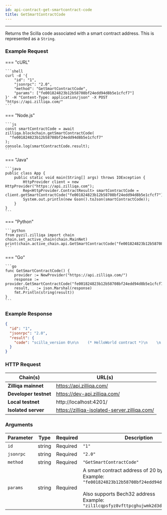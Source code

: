 ```yaml
---
id: api-contract-get-smartcontract-code
title: GetSmartContractCode
---
```


---

Returns the Scilla code associated with a smart contract address. This is represented as a `String`.

### Example Request

=== "cURL"

    ```shell
    curl -d '{
        "id": "1",
        "jsonrpc": "2.0",
        "method": "GetSmartContractCode",
        "params": ["fe001824823b12b58708bf24edd94d8b5e1cfcf7"]
    }' -H "Content-Type: application/json" -X POST "https://api.zilliqa.com/"
    ```

=== "Node.js"

    ```js
    const smartContractCode = await zilliqa.blockchain.getSmartContractCode(
      "fe001824823b12b58708bf24edd94d8b5e1cfcf7"
    );
    console.log(smartContractCode.result);
    ```

=== "Java"

    ```java
    public class App {
        public static void main(String[] args) throws IOException {
            HttpProvider client = new HttpProvider("https://api.zilliqa.com");
            Rep<HttpProvider.ContractResult> smartContractCode = client.getSmartContractCode("fe001824823b12b58708bf24edd94d8b5e1cfcf7");
            System.out.println(new Gson().toJson(smartContractCode));
        }
    }
    ```

=== "Python"

    ```python
    from pyzil.zilliqa import chain
    chain.set_active_chain(chain.MainNet)
    print(chain.active_chain.api.GetSmartContractCode("fe001824823b12b58708bf24edd94d8b5e1cfcf7"))
    ```

=== "Go"

    ```go
    func GetSmartContractCode() {
    	provider := NewProvider("https://api.zilliqa.com/")
    	response := provider.GetSmartContractCode("fe001824823b12b58708bf24edd94d8b5e1cfcf7")
    	result, _ := json.Marshal(response)
    	fmt.Println(string(result))
    }
    ```

### Example Response

```json
{
  "id": "1",
  "jsonrpc": "2.0",
  "result": {
    "code": "scilla_version 0\n\n    (* HelloWorld contract *)\n    \n    import ListUtils\n    \n    (***************************************************)\n    (*               Associated library                *)\n    (***************************************************)\n    library HelloWorld\n    \n    let one_msg = \n      fun (msg : Message) => \n      let nil_msg = Nil {Message} in\n      Cons {Message} msg nil_msg\n    \n    let not_owner_code = Int32 1\n    let set_hello_code = Int32 2\n    \n    (***************************************************)\n    (*             The contract definition             *)\n    (***************************************************)\n    \n    contract HelloWorld\n    (owner: ByStr20)\n    \n    field welcome_msg : `String` = \"\"\n    \n    transition setHello (msg : `String`)\n      is_owner = builtin eq owner _sender;\n      match is_owner with\n      | False =>\n        msg = {_tag : \"Main\"; _recipient : _sender; _amount : Uint128 0; code : not_owner_code};\n        msgs = one_msg msg;\n        send msgs\n      | True =>\n        welcome_msg := msg;\n        msg = {_tag : \"Main\"; _recipient : _sender; _amount : Uint128 0; code : set_hello_code};\n        msgs = one_msg msg;\n        send msgs\n      end\n    end\n    \n    \n    transition getHello ()\n        r <- welcome_msg;\n        e = {_eventname: \"getHello()\"; msg: r};\n        event e\n    end"
  }
}
```

### HTTP Request

| Chain(s)              | URL(s)                                       |
| --------------------- | -------------------------------------------- |
| **Zilliqa mainnet**   | https://api.zilliqa.com/                     |
| **Developer testnet** | https://dev-api.zilliqa.com/                 |
| **Local testnet**     | http://localhost:4201/                       |
| **Isolated server**   | https://zilliqa-isolated-server.zilliqa.com/ |

### Arguments

| Parameter | Type   | Required | Description                                                                                                                                                                                             |
| --------- | ------ | -------- | ------------------------------------------------------------------------------------------------------------------------------------------------------------------------------------------------------- |
| `id`      | string | Required | `"1"`                                                                                                                                                                                                   |
| `jsonrpc` | string | Required | `"2.0"`                                                                                                                                                                                                 |
| `method`  | string | Required | `"GetSmartContractCode"`                                                                                                                                                                                |
| `params`  | string | Required | A smart contract address of 20 bytes. <br/> Example: `"fe001824823b12b58708bf24edd94d8b5e1cfcf7"` <br/><br/> Also supports Bech32 address <br/> Example: `"zil1lcqpsfyz8vfttpcghujwmk2d3d0pel8h3qptyu"` |
